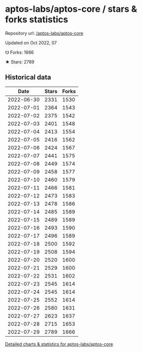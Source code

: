 # aptos-labs/aptos-core / stars & forks statistics

Repository url: [/aptos-labs/aptos-core](https://github.com/aptos-labs/aptos-core)

Updated on Oct 2022, 07

☋ Forks: 1666

★ Stars: 2789

## Historical data
| Date | Stars | Forks |
|------|-------|-------|
| 2022-06-30 | 2331 | 1530 | 
| 2022-07-01 | 2364 | 1543 | 
| 2022-07-02 | 2375 | 1542 | 
| 2022-07-03 | 2401 | 1548 | 
| 2022-07-04 | 2413 | 1554 | 
| 2022-07-05 | 2416 | 1562 | 
| 2022-07-06 | 2424 | 1567 | 
| 2022-07-07 | 2441 | 1575 | 
| 2022-07-08 | 2449 | 1574 | 
| 2022-07-09 | 2458 | 1577 | 
| 2022-07-10 | 2460 | 1579 | 
| 2022-07-11 | 2466 | 1581 | 
| 2022-07-12 | 2473 | 1583 | 
| 2022-07-13 | 2478 | 1586 | 
| 2022-07-14 | 2485 | 1589 | 
| 2022-07-15 | 2489 | 1589 | 
| 2022-07-16 | 2493 | 1590 | 
| 2022-07-17 | 2496 | 1589 | 
| 2022-07-18 | 2500 | 1592 | 
| 2022-07-19 | 2508 | 1594 | 
| 2022-07-20 | 2520 | 1600 | 
| 2022-07-21 | 2529 | 1600 | 
| 2022-07-22 | 2531 | 1602 | 
| 2022-07-23 | 2545 | 1614 | 
| 2022-07-24 | 2545 | 1614 | 
| 2022-07-25 | 2552 | 1614 | 
| 2022-07-26 | 2580 | 1631 | 
| 2022-07-27 | 2623 | 1637 | 
| 2022-07-28 | 2715 | 1653 | 
| 2022-07-29 | 2789 | 1666 | 


[Detailed charts & statistics for aptos-labs/aptos-core](https://reviewgithub.com/rep/aptos-labs/aptos-core)
